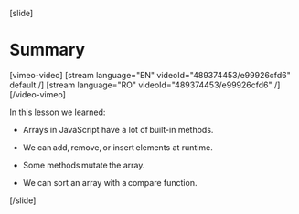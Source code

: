 [slide]
# Summary

[vimeo-video]
[stream language="EN" videoId="489374453/e99926cfd6" default /]
[stream language="RO" videoId="489374453/e99926cfd6"  /]
[/video-vimeo]

In this lesson we learned: 

* Arrays in JavaScript have a lot of built-in methods.

* We can add, remove, or insert elements at runtime.

* Some methods mutate the array.

* We can sort an array with a compare function.

[/slide]